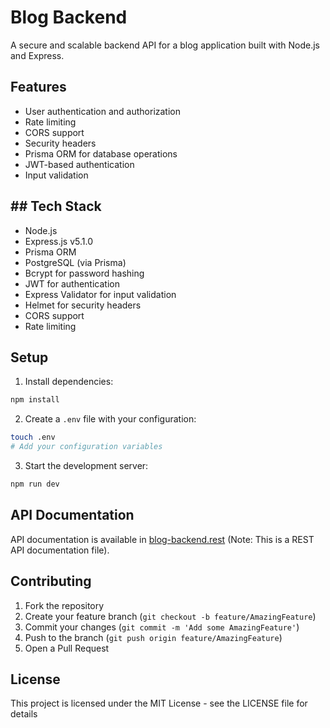 # Blog Backend

A secure and scalable backend API for a blog application built with Node.js and Express.

## Features

- User authentication and authorization
- Rate limiting
- CORS support
- Security headers
- Prisma ORM for database operations
- JWT-based authentication
- Input validation

## ## Tech Stack

- Node.js
- Express.js v5.1.0
- Prisma ORM
- PostgreSQL (via Prisma)
- Bcrypt for password hashing
- JWT for authentication
- Express Validator for input validation
- Helmet for security headers
- CORS support
- Rate limiting

## Setup

1. Install dependencies:
```bash
npm install
```

2. Create a `.env` file with your configuration:
```bash
touch .env
# Add your configuration variables
```

3. Start the development server:
```bash
npm run dev
```

## API Documentation

API documentation is available in [blog-backend.rest](./blog-backend.rest) (Note: This is a REST API documentation file).

## Contributing

1. Fork the repository
2. Create your feature branch (`git checkout -b feature/AmazingFeature`)
3. Commit your changes (`git commit -m 'Add some AmazingFeature'`)
4. Push to the branch (`git push origin feature/AmazingFeature`)
5. Open a Pull Request

## License

This project is licensed under the MIT License - see the LICENSE file for details
